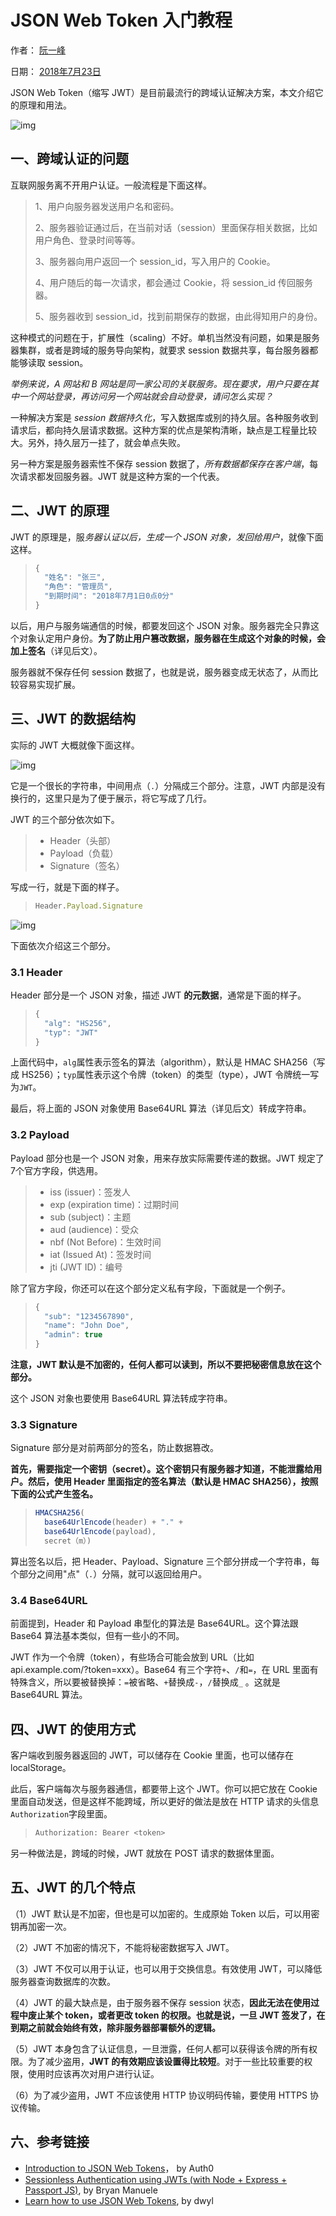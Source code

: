 # JSON Web Token 入门教程

作者： [阮一峰](https://www.ruanyifeng.com/)

日期： [2018年7月23日](https://www.ruanyifeng.com/blog/2018/07/)

JSON Web Token（缩写 JWT）是目前最流行的跨域认证解决方案，本文介绍它的原理和用法。

![img](https://www.wangbase.com/blogimg/asset/201807/bg2018072301.jpg)

## 一、跨域认证的问题

互联网服务离不开用户认证。一般流程是下面这样。

> 1、用户向服务器发送用户名和密码。
>
> 2、服务器验证通过后，在当前对话（session）里面保存相关数据，比如用户角色、登录时间等等。
>
> 3、服务器向用户返回一个 session_id，写入用户的 Cookie。
>
> 4、用户随后的每一次请求，都会通过 Cookie，将 session_id 传回服务器。
>
> 5、服务器收到 session_id，找到前期保存的数据，由此得知用户的身份。

这种模式的问题在于，扩展性（scaling）不好。单机当然没有问题，如果是服务器集群，或者是跨域的服务导向架构，就要求 session 数据共享，每台服务器都能够读取 session。

*举例来说，A 网站和 B 网站是同一家公司的关联服务。现在要求，用户只要在其中一个网站登录，再访问另一个网站就会自动登录，请问怎么实现？*

一种解决方案是 *session 数据持久化*，写入数据库或别的持久层。各种服务收到请求后，都向持久层请求数据。这种方案的优点是架构清晰，缺点是工程量比较大。另外，持久层万一挂了，就会单点失败。

另一种方案是服务器索性不保存 session 数据了，*所有数据都保存在客户端*，每次请求都发回服务器。JWT 就是这种方案的一个代表。

## 二、JWT 的原理

JWT 的原理是，服*务器认证以后，生成一个 JSON 对象，发回给用户*，就像下面这样。

> ```javascript
> {
>   "姓名": "张三",
>   "角色": "管理员",
>   "到期时间": "2018年7月1日0点0分"
> }
> ```

以后，用户与服务端通信的时候，都要发回这个 JSON 对象。服务器完全只靠这个对象认定用户身份。**为了防止用户篡改数据，服务器在生成这个对象的时候，会加上签名**（详见后文）。

服务器就不保存任何 session 数据了，也就是说，服务器变成无状态了，从而比较容易实现扩展。

## 三、JWT 的数据结构

实际的 JWT 大概就像下面这样。

![img](https://www.wangbase.com/blogimg/asset/201807/bg2018072304.jpg)

它是一个很长的字符串，中间用点（`.`）分隔成三个部分。注意，JWT 内部是没有换行的，这里只是为了便于展示，将它写成了几行。

JWT 的三个部分依次如下。

> - Header（头部）
> - Payload（负载）
> - Signature（签名）

写成一行，就是下面的样子。

> ```javascript
> Header.Payload.Signature
> ```

![img](https://www.wangbase.com/blogimg/asset/201807/bg2018072303.jpg)

下面依次介绍这三个部分。

### 3.1 Header

Header 部分是一个 JSON 对象，描述 JWT **的元数据**，通常是下面的样子。

> ```javascript
> {
>   "alg": "HS256",
>   "typ": "JWT"
> }
> ```

上面代码中，`alg`属性表示签名的算法（algorithm），默认是 HMAC SHA256（写成 HS256）；`typ`属性表示这个令牌（token）的类型（type），JWT 令牌统一写为`JWT`。

最后，将上面的 JSON 对象使用 Base64URL 算法（详见后文）转成字符串。

### 3.2 Payload

Payload 部分也是一个 JSON 对象，用来存放实际需要传递的数据。JWT 规定了7个官方字段，供选用。

> - iss (issuer)：签发人
> - exp (expiration time)：过期时间
> - sub (subject)：主题
> - aud (audience)：受众
> - nbf (Not Before)：生效时间
> - iat (Issued At)：签发时间
> - jti (JWT ID)：编号

除了官方字段，你还可以在这个部分定义私有字段，下面就是一个例子。

> ```javascript
> {
>   "sub": "1234567890",
>   "name": "John Doe",
>   "admin": true
> }
> ```

**注意，JWT 默认是不加密的，任何人都可以读到，所以不要把秘密信息放在这个部分。**

这个 JSON 对象也要使用 Base64URL 算法转成字符串。

### 3.3 Signature

Signature 部分是对前两部分的签名，防止数据篡改。

**首先，需要指定一个密钥（secret）。这个密钥只有服务器才知道，不能泄露给用户。然后，使用 Header 里面指定的签名算法（默认是 HMAC SHA256），按照下面的公式产生签名。**

> ```javascript
> HMACSHA256(
>   base64UrlEncode(header) + "." +
>   base64UrlEncode(payload),
>   secret（m）)
> ```

算出签名以后，把 Header、Payload、Signature 三个部分拼成一个字符串，每个部分之间用"点"（`.`）分隔，就可以返回给用户。

### 3.4 Base64URL

前面提到，Header 和 Payload 串型化的算法是 Base64URL。这个算法跟 Base64 算法基本类似，但有一些小的不同。

JWT 作为一个令牌（token），有些场合可能会放到 URL（比如 api.example.com/?token=xxx）。Base64 有三个字符`+`、`/`和`=`，在 URL 里面有特殊含义，所以要被替换掉：`=`被省略、`+`替换成`-`，`/`替换成`_` 。这就是 Base64URL 算法。

## 四、JWT 的使用方式

客户端收到服务器返回的 JWT，可以储存在 Cookie 里面，也可以储存在 localStorage。

此后，客户端每次与服务器通信，都要带上这个 JWT。你可以把它放在 Cookie 里面自动发送，但是这样不能跨域，所以更好的做法是放在 HTTP 请求的头信息`Authorization`字段里面。

> ```javascript
> Authorization: Bearer <token>
> ```

另一种做法是，跨域的时候，JWT 就放在 POST 请求的数据体里面。

## 五、JWT 的几个特点

（1）JWT 默认是不加密，但也是可以加密的。生成原始 Token 以后，可以用密钥再加密一次。

（2）JWT 不加密的情况下，不能将秘密数据写入 JWT。

（3）JWT 不仅可以用于认证，也可以用于交换信息。有效使用 JWT，可以降低服务器查询数据库的次数。

（4）JWT 的最大缺点是，由于服务器不保存 session 状态，**因此无法在使用过程中废止某个 token，或者更改 token 的权限。也就是说，一旦 JWT 签发了，在到期之前就会始终有效，除非服务器部署额外的逻辑。**

（5）JWT 本身包含了认证信息，一旦泄露，任何人都可以获得该令牌的所有权限。为了减少盗用，**JWT 的有效期应该设置得比较短**。对于一些比较重要的权限，使用时应该再次对用户进行认证。

（6）为了减少盗用，JWT 不应该使用 HTTP 协议明码传输，要使用 HTTPS 协议传输。

## 六、参考链接

- [Introduction to JSON Web Tokens](https://jwt.io/introduction/)， by Auth0
- [Sessionless Authentication using JWTs (with Node + Express + Passport JS)](https://medium.com/@bryanmanuele/sessionless-authentication-withe-jwts-with-node-express-passport-js-69b059e4b22c), by Bryan Manuele
- [Learn how to use JSON Web Tokens](https://github.com/dwyl/learn-json-web-tokens/blob/master/README.md), by dwyl